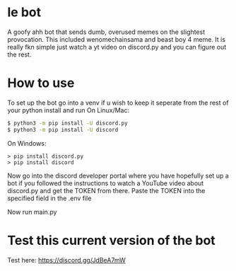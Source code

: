 # le bot

A goofy ahh bot that sends dumb, overused memes on the slightest provocation. This included wenomechainsama and beast boy 4 meme.
It is really fkn simple just watch a yt video on discord.py and you can figure out the rest.

# How to use

To set up the bot go into a venv if u wish to keep it seperate from the rest of your python install and run
On Linux/Mac:
```bash
$ python3 -m pip install -U discord.py
$ python3 -m pip install -U discord
```
On Windows:
```console
> pip install discord.py
> pip install discord
```

Now go into the discord developer portal where you have hopefully set up a bot if you followed the instructions to watch a YouTube video about discord.py and get the TOKEN from there.
Paste the TOKEN into the specified field in the .env file

Now run main.py

# Test this current version of the bot

Test here: https://discord.gg/JdBeA7mW

